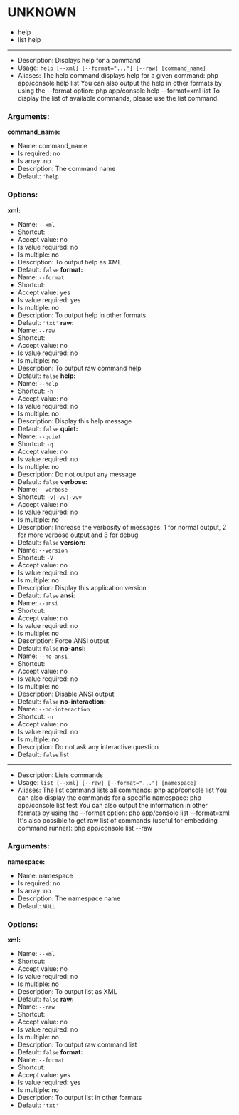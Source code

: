 UNKNOWN
=======
* help
* list
help
----
* Description: Displays help for a command
* Usage: `help [--xml] [--format="..."] [--raw] [command_name]`
* Aliases: <none>
The <info>help</info> command displays help for a given command:
  <info>php app/console help list</info>
You can also output the help in other formats by using the <comment>--format</comment> option:
  <info>php app/console help --format=xml list</info>
To display the list of available commands, please use the <info>list</info> command.
### Arguments:
**command_name:**
* Name: command_name
* Is required: no
* Is array: no
* Description: The command name
* Default: `'help'`
### Options:
**xml:**
* Name: `--xml`
* Shortcut: <none>
* Accept value: no
* Is value required: no
* Is multiple: no
* Description: To output help as XML
* Default: `false`
**format:**
* Name: `--format`
* Shortcut: <none>
* Accept value: yes
* Is value required: yes
* Is multiple: no
* Description: To output help in other formats
* Default: `'txt'`
**raw:**
* Name: `--raw`
* Shortcut: <none>
* Accept value: no
* Is value required: no
* Is multiple: no
* Description: To output raw command help
* Default: `false`
**help:**
* Name: `--help`
* Shortcut: `-h`
* Accept value: no
* Is value required: no
* Is multiple: no
* Description: Display this help message
* Default: `false`
**quiet:**
* Name: `--quiet`
* Shortcut: `-q`
* Accept value: no
* Is value required: no
* Is multiple: no
* Description: Do not output any message
* Default: `false`
**verbose:**
* Name: `--verbose`
* Shortcut: `-v|-vv|-vvv`
* Accept value: no
* Is value required: no
* Is multiple: no
* Description: Increase the verbosity of messages: 1 for normal output, 2 for more verbose output and 3 for debug
* Default: `false`
**version:**
* Name: `--version`
* Shortcut: `-V`
* Accept value: no
* Is value required: no
* Is multiple: no
* Description: Display this application version
* Default: `false`
**ansi:**
* Name: `--ansi`
* Shortcut: <none>
* Accept value: no
* Is value required: no
* Is multiple: no
* Description: Force ANSI output
* Default: `false`
**no-ansi:**
* Name: `--no-ansi`
* Shortcut: <none>
* Accept value: no
* Is value required: no
* Is multiple: no
* Description: Disable ANSI output
* Default: `false`
**no-interaction:**
* Name: `--no-interaction`
* Shortcut: `-n`
* Accept value: no
* Is value required: no
* Is multiple: no
* Description: Do not ask any interactive question
* Default: `false`
list
----
* Description: Lists commands
* Usage: `list [--xml] [--raw] [--format="..."] [namespace]`
* Aliases: <none>
The <info>list</info> command lists all commands:
  <info>php app/console list</info>
You can also display the commands for a specific namespace:
  <info>php app/console list test</info>
You can also output the information in other formats by using the <comment>--format</comment> option:
  <info>php app/console list --format=xml</info>
It's also possible to get raw list of commands (useful for embedding command runner):
  <info>php app/console list --raw</info>
### Arguments:
**namespace:**
* Name: namespace
* Is required: no
* Is array: no
* Description: The namespace name
* Default: `NULL`
### Options:
**xml:**
* Name: `--xml`
* Shortcut: <none>
* Accept value: no
* Is value required: no
* Is multiple: no
* Description: To output list as XML
* Default: `false`
**raw:**
* Name: `--raw`
* Shortcut: <none>
* Accept value: no
* Is value required: no
* Is multiple: no
* Description: To output raw command list
* Default: `false`
**format:**
* Name: `--format`
* Shortcut: <none>
* Accept value: yes
* Is value required: yes
* Is multiple: no
* Description: To output list in other formats
* Default: `'txt'`
